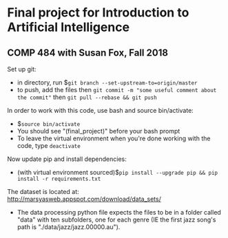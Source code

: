 # Final project for Introduction to Artificial Intelligence
COMP 484 with Susan Fox, Fall 2018
------------------------------------------------------------

Set up git:
<ul>
<li>in directory, run $<code>git branch --set-upstream-to=origin/master </code> </li>
	
<li>to push, add the files then <code>git commit -m "some useful comment about the commit"</code> then <code>git pull --rebase && git push</code></li>
</ul>

In order to work with this code, use bash and source bin/activate:
<ul>
<li>$<code>source bin/activate</code></li>
<li>You should see "(final_project)" before your bash prompt</li>
<li>To leave the virtual environment when you're done working with the code, type <code>deactivate</code></li>
</ul>


Now update pip and install dependencies:
<ul>
  <li>(with virtual environment sourced)$<code>pip install --upgrade pip && pip install -r requirements.txt</code></li>
</ul>

The dataset is located at: http://marsyasweb.appspot.com/download/data_sets/
<ul>
	<li>The data processing python file expects the files to be in a folder called "data" with ten subfolders, one for each genre (IE the first jazz song's path is "./data/jazz/jazz.00000.au").</li>
</ul>
